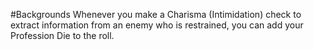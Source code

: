 #Backgrounds
Whenever you make a Charisma (Intimidation) check to extract information from an enemy who is restrained, you can add your Profession Die to the roll.